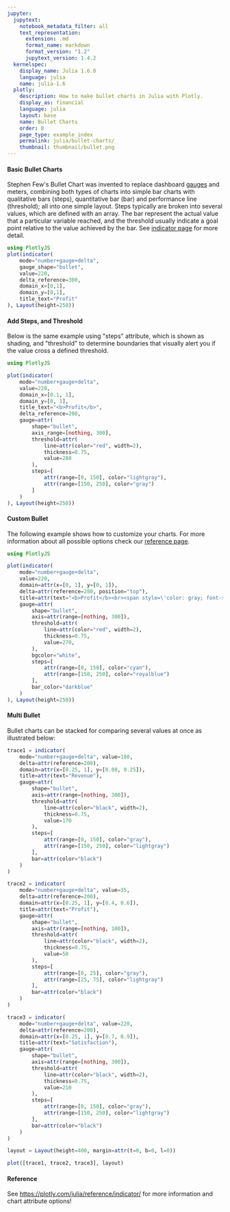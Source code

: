 ```yaml
---
jupyter:
  jupytext:
    notebook_metadata_filter: all
    text_representation:
      extension: .md
      format_name: markdown
      format_version: "1.2"
      jupytext_version: 1.4.2
  kernelspec:
    display_name: Julia 1.6.0
    language: julia
    name: julia-1.6
  plotly:
    description: How to make bullet charts in Julia with Plotly.
    display_as: financial
    language: julia
    layout: base
    name: Bullet Charts
    order: 8
    page_type: example_index
    permalink: julia/bullet-charts/
    thumbnail: thumbnail/bullet.png
---
```


#### Basic Bullet Charts

Stephen Few's Bullet Chart was invented to replace dashboard [gauges](https://plotly.com/julia/gauge-charts/) and meters, combining both types of charts into simple bar charts with qualitative bars (steps), quantitative bar (bar) and performance line (threshold); all into one simple layout.
Steps typically are broken into several values, which are defined with an array. The bar represent the actual value that a particular variable reached, and the threshold usually indicate a goal point relative to the value achieved by the bar. See [indicator page](https://plotly.com/julia/gauge-charts/) for more detail.

```julia
using PlotlyJS
plot(indicator(
    mode="number+gauge+delta",
    gauge_shape="bullet",
    value=220,
    delta_reference=300,
    domain_x=[0,1],
    domain_y=[0,1],
    title_text="Profit"
), Layout(height=250))
```

#### Add Steps, and Threshold

Below is the same example using "steps" attribute, which is shown as shading, and "threshold" to determine boundaries that visually alert you if the value cross a defined threshold.

```julia
using PlotlyJS

plot(indicator(
    mode="number+gauge+delta",
    value=220,
    domain_x=[0.1, 1],
    domain_y=[0, 1],
    title_text="<b>Profit</b>",
    delta_reference=200,
    gauge=attr(
        shape="bullet",
        axis_range=[nothing, 300],
        threshold=attr(
            line=attr(color="red", width=2),
            thickness=0.75,
            value=280
        ),
        steps=[
            attr(range=[0, 150], color="lightgray"),
            attr(range=[150, 250], color="gray")
        ]
    )
), Layout(height=250))
```

#### Custom Bullet

The following example shows how to customize your charts. For more information about all possible options check our [reference page](https://plotly.com/julia/reference/indicator/).

```julia
using PlotlyJS

plot(indicator(
    mode="number+gauge+delta",
    value=220,
    domain=attr(x=[0, 1], y=[0, 1]),
    delta=attr(reference=280, position="top"),
    title=attr(text="<b>Profit</b><br><span style=\'color: gray; font-size:0.8em\'>U.S. \$</span>", font_size=14),
    gauge=attr(
        shape="bullet",
        axis=attr(range=[nothing, 300]),
        threshold=attr(
            line=attr(color="red", width=2),
            thickness=0.75,
            value=270,
        ),
        bgcolor="white",
        steps=[
            attr(range=[0, 150], color="cyan"),
            attr(range=[150, 250], color="royalblue")
        ],
        bar_color="darkblue"
    )
), Layout(height=250))
```

#### Multi Bullet

Bullet charts can be stacked for comparing several values at once as illustrated below:

```julia
trace1 = indicator(
    mode="number+gauge+delta", value=180,
    delta=attr(reference=200),
    domain=attr(x=[0.25, 1], y=[0.08, 0.25]),
    title=attr(text="Revenue"),
    gauge=attr(
        shape="bullet",
        axis=attr(range=[nothing, 300]),
        threshold=attr(
            line=attr(color="black", width=2),
            thickness=0.75,
            value=170
        ),
        steps=[
            attr(range=[0, 150], color="gray"),
            attr(range=[150, 250], color="lightgray")
        ],
        bar=attr(color="black")
    )
)

trace2 = indicator(
    mode="number+gauge+delta", value=35,
    delta=attr(reference=200),
    domain=attr(x=[0.25, 1], y=[0.4, 0.6]),
    title=attr(text="Profit"),
    gauge=attr(
        shape="bullet",
        axis=attr(range=[nothing, 100]),
        threshold=attr(
            line=attr(color="black", width=2),
            thickness=0.75,
            value=50
        ),
        steps=[
            attr(range=[0, 25], color="gray"),
            attr(range=[25, 75], color="lightgray")
        ],
        bar=attr(color="black")
    )
)

trace3 = indicator(
    mode="number+gauge+delta", value=220,
    delta=attr(reference=200),
    domain=attr(x=[0.25, 1], y=[0.7, 0.9]),
    title=attr(text="Satisfaction"),
    gauge=attr(
        shape="bullet",
        axis=attr(range=[nothing, 300]),
        threshold=attr(
            line=attr(color="black", width=2),
            thickness=0.75,
            value=210
        ),
        steps=[
            attr(range=[0, 150], color="gray"),
            attr(range=[150, 250], color="lightgray")
        ],
        bar=attr(color="black")
    )
)

layout = Layout(height=400, margin=attr(t=0, b=0, l=0))

plot([trace1, trace2, trace3], layout)

```

#### Reference

See https://plotly.com/julia/reference/indicator/ for more information and chart attribute options!

